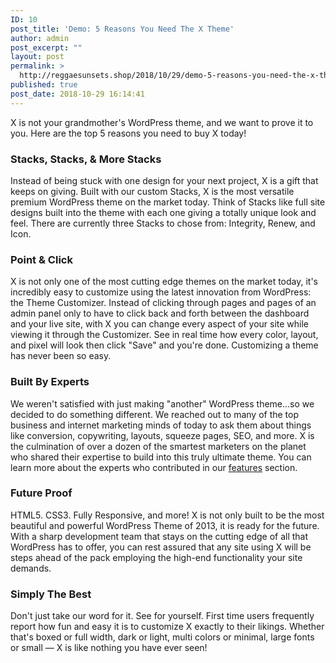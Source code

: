 ```yaml
---
ID: 10
post_title: 'Demo: 5 Reasons You Need The X Theme'
author: admin
post_excerpt: ""
layout: post
permalink: >
  http://reggaesunsets.shop/2018/10/29/demo-5-reasons-you-need-the-x-theme/
published: true
post_date: 2018-10-29 16:14:41
---
```

<p>X is not your grandmother's WordPress theme, and we want to prove it to you. Here are the top 5 reasons you need to buy X today!</p><h3>Stacks, Stacks, &amp; More Stacks</h3><p>Instead of being stuck with one design for your next project, X is a gift that keeps on giving. Built with our custom Stacks, X is the most versatile premium WordPress theme on the market today. Think of Stacks like full site designs built into the theme with each one giving a totally unique look and feel. There are currently three Stacks to chose from: Integrity, Renew, and Icon.</p><h3>Point &amp; Click</h3><p>X is not only one of the most cutting edge themes on the market today, it's incredibly easy to customize using the latest innovation from WordPress: the Theme Customizer. Instead of clicking through pages and pages of an admin panel only to have to click back and forth between the dashboard and your live site, with X you can change every aspect of your site while viewing it through the Customizer. See in real time how every color, layout, and pixel will look then click "Save" and you're done. Customizing a theme has never been so easy.</p><h3>Built By Experts</h3><p>We weren't satisfied with just making "another" WordPress theme...so we decided to do something different. We reached out to many of the top business and internet marketing minds of today to ask them about things like conversion, copywriting, layouts, squeeze pages, SEO, and more. X is the culmination of over a dozen of the smartest marketers on the planet who shared their expertise to build into this truly ultimate theme. You can learn more about the experts who contributed in our <a href="//theme.co/x/features/" title="X WordPress Theme Features">features</a> section.</p><h3>Future Proof</h3><p>HTML5. CSS3. Fully Responsive, and more! X is not only built to be the most beautiful and powerful WordPress Theme of 2013, it is ready for the future. With a sharp development team that stays on the cutting edge of all that WordPress has to offer, you can rest assured that any site using X will be steps ahead of the pack employing the high-end functionality your site demands.</p><h3>Simply The Best</h3><p>Don't just take our word for it. See for yourself. First time users frequently report how fun and easy it is to customize X exactly to their likings. Whether that's boxed or full width, dark or light, multi colors or minimal, large fonts or small &mdash; X is like nothing you have ever seen!</p>